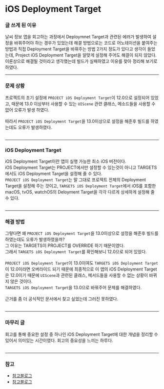 # iOS Deployment Target
### 글 쓰게 된 이유
날씨 정보 앱을 회고하는 과정에서 Deploymnet Target과 관련된 에러가 발생하여 설정을 바꿔주어야 하는 경우가 있었는데 해결 방법으로는 코드로 어노테이션을 붙여주는 방법과 직접 Deployment Target을 바꿔주는 방법 2가지 정도가 있다고 생각이 들었는데, Project iOS Deployment Target을 알맞게 설정해 주어도 해결이 되지 않았다. 이론상으로 해결될 것이라고 생각했는데 빌드가 실패하였고 이유를 찾아 정리해 보기로 하였다.

***
### 문제 상황
프로젝트의 초기 설정에 `PROJECT iOS Deployment Target`이 12.0으로 설정되어 있었고, 때문에 13.0 이상부터 사용할 수 있는 `UIScene` 관련 클래스, 메소드들을 사용할 수 없어 오류가 발생 하였다. <br>
<br>
따라서 `PROJECT iOS Deployment Target`을 13.0이상으로 설정을 해준후 빌드를 하였는데도 오류가 발생하였다. <br>
<br>

---
### iOS Deployment Target
iOS Deployment Target이란 앱이 실행 가능한 최소 iOS 버전이다. <br>
iOS Deployment Target는 PROJECT에서만 설정할 수 있는것이 아니고 TARGETS에서도 iOS Deployment Target을 설정해 줄 수 있다. <br>
`PROJECT iOS Deployment Target`는 말 그대로 프로젝트 전체의 Deployment Target을 설정해 주는 것이고, `TARGETS iOS Deployment Target`에서 iOS를 포함한 macOS, tvOS, watchOS의 Deloyment Target을 각각 다르게 상세하게 설정해 줄 수 있다. <br>
<br>

---
### 해결 방법
그렇다면 왜 `PROJECT iOS Deployment Target`을 13.0이상으로 설정을 해준후 빌드를 하였는데도 오류가 발생하였을까? <br>
그 이유는 TARGETS이 PROJECT를 OVERRIDE 하기 때문이였다.<br>
그래서 `TARGETS iOS Deployment Target`를 확인해보니 12.0으로 되어 있었다.<br>
<br>
`PROJECT iOS Deployment Target`이 13.0이여도 `TARGETS iOS Deployment Target`이 12.0이라면 오버라이드 되기 때문에 최종적으로 이 앱의 iOS Delployment Target은 12.0이기 때문에 `UIScene`과 관련된 클래스, 메서드들을 사용할 수 없는 상황이 바뀌지 않은 것이다. <br>
`TARGETS iOS Deployment Target`을 13.0으로 바꿔주어 문제를 해결하였다. <br>
<br>
근거를 좀 더 공식적인 문서에서 찾고 싶었는데 그러진 못하였다. <br>
<br>

---
### 마무리 글
회고를 통해 중요한 설정 중 하나인 iOS Deployment Target에 대한 개념을 정리할 수 있어서 의미있는 시간이였다. 회고의 중요성을 느끼는 하루다. <br>
<br>

***
### 참고
- [참고블로그](https://adervise1.tistory.com/104, "참고블로그")
- [참고블로그](https://velog.io/@eunjiha/iOS-Xcode-IDE-%EC%9D%B4%ED%95%B4%ED%95%98%EA%B8%B0, "참고블로그")
